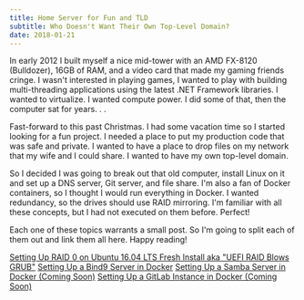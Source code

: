 ```yaml
---
title: Home Server for Fun and TLD
subtitle: Who Doesn't Want Their Own Top-Level Domain?
date: 2018-01-21
---
```



In early 2012 I built myself a nice mid-tower with an AMD FX-8120 (Bulldozer), 16GB of RAM, and a video card that made my gaming friends cringe. I wasn't interested in playing games, I wanted to play with building multi-threading applications using the latest .NET Framework libraries. I wanted to virtualize. I wanted compute power. I did some of that, then the computer sat for years. . . 

Fast-forward to this past Christmas. I had some vacation time so I started looking for a fun project. I needed a place to put my production code that was safe and private. I wanted to have a place to drop files on my network that my wife and I could share. I wanted to have my own top-level domain.

So I decided I was going to break out that old computer, install Linux on it and set up a DNS server, Git server, and file share. I'm also a fan of Docker containers, so I thought I would run everything in Docker. I wanted redundancy, so the drives should use RAID mirroring. I'm familiar with all these concepts, but I had not executed on them before. Perfect!

Each one of these topics warrants a small post. So I'm going to split each of them out and link them all here. Happy reading!

[Setting Up RAID 0 on Ubuntu 16.04 LTS Fresh Install aka "UEFI RAID Blows GRUB"](/2018/01/26/UEFI-RAID-Blows-GRUB)
[Setting Up a Bind9 Server in Docker](2018/02/11/Setting-up-a-Bind9-Server-in-Docker)
[Setting Up a Samba Server in Docker (Coming Soon)]()
[Setting Up a GitLab Instance in Docker (Coming Soon)]()
